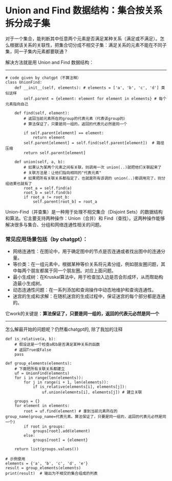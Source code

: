 # Union and Find 数据结构：集合按关系拆分成子集

对于一个集合，能判断其中任意两个元素是否满足某种关系（满足或不满足）。怎么根据该关系的关联性，把集合切分成不相交子集：满足关系的元素不能在不同子集，同一子集内元素都要联通？

解决方法就是用 Union and Find 数据结构：

----

```
# code given by chatgpt（不算注释）
class UnionFind:
    def __init__(self, elements): # elements = ['a', 'b', 'c', 'd'] 类似这样
        self.parent = {element: element for element in elements} # 每个元素指向自己

    def find(self, element):
        # 返回当前元素所在的group的代表元素（代表该group的）
        # 算法保证了，只要是同一组的，返回的代表元必然是同一个

        if self.parent[element] == element:
            return element
        self.parent[element] = self.find(self.parent[element])  # 路径压缩
        return self.parent[element]

    def union(self, a, b):
        # 如果认为某两个元素之间有关联，则调用一次 union(..)就把他们关联起来了
        # 关联方法是：让他们指向相同的"代表元素"
        # 如果把所有关联关系都指定了，也就是所有该调的 union(..)都调用完了，则分组结果也就有了 
        root_a = self.find(a)
        root_b = self.find(b)
        if root_a != root_b:
            self.parent[root_b] = root_a

```

Union-Find（并查集）是一种用于处理不相交集合（Disjoint Sets）的数据结构和算法。它主要支持两种操作：Union（合并）和 Find（查找）。这两种操作能够解决很多与集合、分组和网络连通性相关的问题。

### 常见应用场景包括（by chatgpt）：
- 网络连通性：在图论中，用于确定图中的节点是否连通或者找出图中的连通分量。
- 等价类：在一组元素中，根据某种等价关系将元素分组，例如朋友圈问题，其中每两个朋友都属于同一个朋友圈。对应上面问题。
- 最小生成树：在Kruskal算法中，用于检查加入边是否会形成环，从而帮助构造最小生成树。
- 动态连通性问题：在一系列添加和查询操作中动态地维护和查询连通性。
- 迷宫的生成和求解：在随机迷宫的生成过程中，保证迷宫的每个部分都是连通的。

它work的关键是：**算法保证了，只要是同一组的，返回的代表元必然是同一个**

----

怎么解最开始的问题呢？仍然看chatgpt的, 除了我加的注释
```
def is_relative(a, b):
    # 假设这是一个检查a和b是否满足某种关系的函数
    # 返回True或False
    pass

def group_elements(elements):
    # 下面把所有关联关系都建立
    uf = UnionFind(elements)
    for i in range(len(elements)):
        for j in range(i + 1, len(elements)):
            if is_relative(elements[i], elements[j]):
                uf.union(elements[i], elements[j]) # 建立关联

    groups = {}
    for element in elements:
        root = uf.find(element) # 拿到当前元素所在的 group_name(group_name=代表元素。算法保证了，只要是同一组的，返回的代表元必然是同一个)
        if root in groups:
            groups[root].add(element)
        else:
            groups[root] = {element}

    return list(groups.values())

# 示例使用
elements = {'a', 'b', 'c', 'd', 'e'}
result = group_elements(elements)
print(result)  # 输出为不相交的集合组成的列表
```
  

